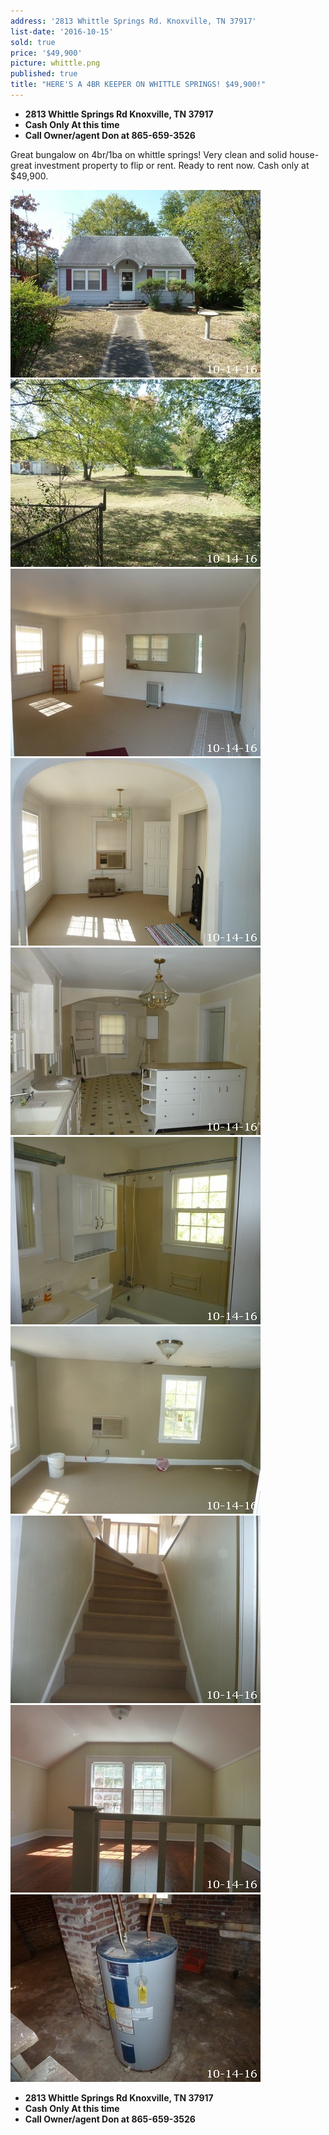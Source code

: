 ```yaml
---
address: '2813 Whittle Springs Rd. Knoxville, TN 37917'
list-date: '2016-10-15'
sold: true
price: '$49,900'
picture: whittle.png
published: true
title: "HERE'S A 4BR KEEPER ON WHITTLE SPRINGS! $49,900!"
---
```



* **2813 Whittle Springs Rd Knoxville, TN 37917**
* **Cash Only At this time**
* **Call Owner/agent Don at 865-659-3526**

Great bungalow on 4br/1ba on whittle springs! Very clean and solid house- great investment property to flip or rent. Ready to rent now. Cash only at $49,900.

![](/uploads/versions/image00001-1---x----400-300x---.jpg)![](/uploads/versions/image00003-1---x----400-300x---.jpg)![](/uploads/versions/image00007-1---x----400-300x---.jpg)![](/uploads/versions/image00011---x----400-300x---.jpg)![](/uploads/versions/image00012---x----400-300x---.jpg)![](/uploads/versions/image00014-1---x----400-300x---.jpg)![](/uploads/versions/image00015---x----400-300x---.jpg)![](/uploads/versions/image00017-1---x----400-300x---.jpg)![](/uploads/versions/image00018-1---x----400-300x---.jpg)![](/uploads/versions/image00020---x0-0-400-300-400-300x---.jpg)

* **2813 Whittle Springs Rd Knoxville, TN 37917**
* **Cash Only At this time**
* **Call Owner/agent Don at 865-659-3526**
